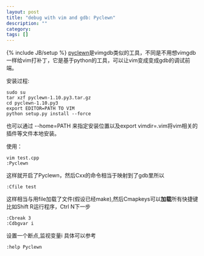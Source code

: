 ```yaml
---
layout: post
title: "debug with vim and gdb: Pyclewn"
description: ""
category: 
tags: []
---
```

{% include JB/setup %}
[pyclewn](http://pyclewn.sourceforge.net/)是vimgdb类似的工具，不同是不用想vimgdb一样给vim打补丁，它是基于python的工具，可以让vim变成变成gdb的调试前端。

安装过程:

	sudo su
	tar xzf pyclewn-1.10.py3.tar.gz
	cd pyclewn-1.10.py3
	export EDITOR=PATH TO VIM
	python setup.py install --force

也可以通过 --home=PATH 来指定安装位置以及export vimdir=.vim将vim相关的插件等文件本地安装。

使用：

	vim test.cpp
	:Pyclewn

这样就开启了Pyclewn，然后Cxx的命令相当于映射到了gdb里所以

	:Cfile test
	
这样相当与用file加载了文件(假设已经make),然后Cmapkeys可以**加载**所有快捷键比如Shift R运行程序，Ctrl N下一步

	:Cbreak 3
	:Cdbgvar i 

设置一个断点,监视变量i
具体可以参考
	
 	:help Pyclewn
